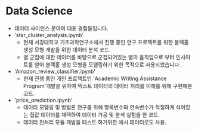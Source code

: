 # Data Science

- 데이터 사이언스 분야의 대표 경험들입니다.
- 'star_cluster_analysis.ipynb'
    - 현재 서강대학교 기초과학연구소에서 진행 중인 연구 프로젝트를 위한 블랙홀 생성 모형 개발을 위한 데이터 분석 코드.
    - 별 군집에 대한 데이터를 바탕으로 군집되어있는 별의 움직임으로 부터 인사이트를 얻어 블랙홀 생성 모형을 모델링하기 위한 목적으로 사용되었습니다.
- 'Amazon_review_classifier.ipynb'
    - 현재 진행 중인 개인 프로젝트인 'Academic Writing Assistance Program'개발을 위하여 텍스트 데이터의 데이터 처리를 이해를 위해 구현해본 코드.
- 'price_prediction.ipynb'
    - 데이터 모델링 및 방법론 연구를 위해 명목변수와 연속변수가 적절하게 섞여있는 집값 데이터를 채택하여 데이터 가공 및 분석 실험을 한 코드.
    - 데이터 전처리 모듈 개발을 테스트 하기위한 예시 데이터로도 사용.





